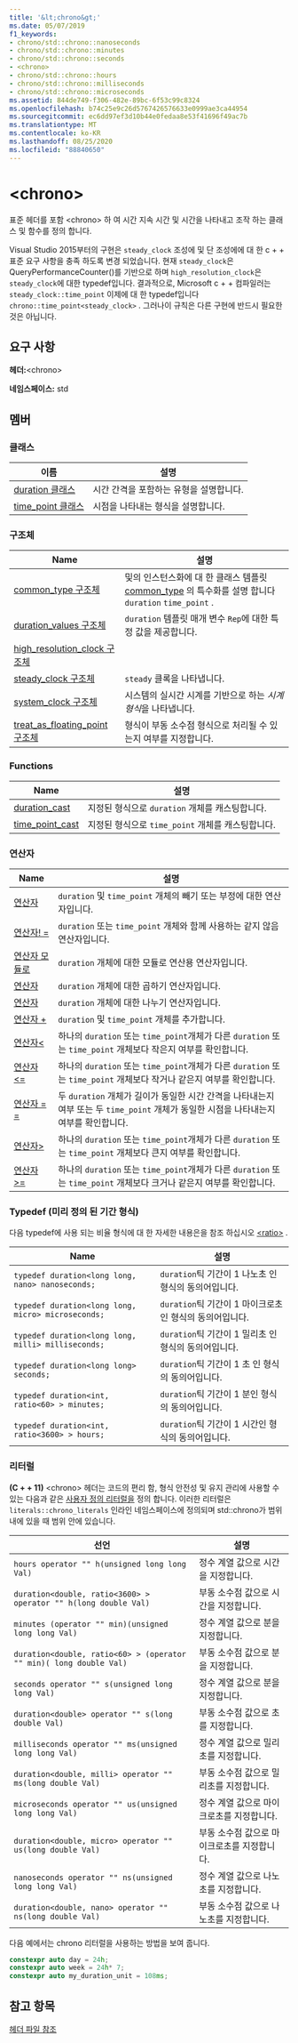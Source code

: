 ```yaml
---
title: '&lt;chrono&gt;'
ms.date: 05/07/2019
f1_keywords:
- chrono/std::chrono::nanoseconds
- chrono/std::chrono::minutes
- chrono/std::chrono::seconds
- <chrono>
- chrono/std::chrono::hours
- chrono/std::chrono::milliseconds
- chrono/std::chrono::microseconds
ms.assetid: 844de749-f306-482e-89bc-6f53c99c8324
ms.openlocfilehash: b74c25e9c26d5767426576633e0999ae3ca44954
ms.sourcegitcommit: ec6dd97ef3d10b44e0fedaa8e53f41696f49ac7b
ms.translationtype: MT
ms.contentlocale: ko-KR
ms.lasthandoff: 08/25/2020
ms.locfileid: "88840650"
---
```

# <a name="ltchronogt"></a>&lt;chrono&gt;

표준 헤더를 포함 \<chrono> 하 여 시간 지속 시간 및 시간을 나타내고 조작 하는 클래스 및 함수를 정의 합니다.

Visual Studio 2015부터의 구현은 `steady_clock` 조성에 및 단 조성에에 대 한 c + + 표준 요구 사항을 충족 하도록 변경 되었습니다. 현재 `steady_clock`은 QueryPerformanceCounter()를 기반으로 하며 `high_resolution_clock`은 `steady_clock`에 대한 typedef입니다. 결과적으로, Microsoft c + + 컴파일러는 `steady_clock::time_point` 이제에 대 한 typedef입니다 `chrono::time_point<steady_clock>` . 그러나이 규칙은 다른 구현에 반드시 필요한 것은 아닙니다.

## <a name="requirements"></a>요구 사항

**헤더:**\<chrono>

**네임스페이스:** std

## <a name="members"></a>멤버

### <a name="classes"></a>클래스

|이름|설명|
|-|-|
|[duration 클래스](../standard-library/duration-class.md)|시간 간격을 포함하는 유형을 설명합니다.|
|[time_point 클래스](../standard-library/time-point-class.md)|시점을 나타내는 형식을 설명합니다.|

### <a name="structs"></a>구조체

|Name|설명|
|-|-|
|[common_type 구조체](../standard-library/common-type-structure.md)|및의 인스턴스화에 대 한 클래스 템플릿 [common_type](../standard-library/common-type-class.md) 의 특수화를 설명 합니다 `duration` `time_point` .|
|[duration_values 구조체](../standard-library/duration-values-structure.md)|`duration` 템플릿 매개 변수 `Rep`에 대한 특정 값을 제공합니다.|
|[high_resolution_clock 구조체](../standard-library/high-resolution-clock-struct.md)||
|[steady_clock 구조체](../standard-library/steady-clock-struct.md)|`steady` 클록을 나타냅니다.|
|[system_clock 구조체](../standard-library/system-clock-structure.md)|시스템의 실시간 시계를 기반으로 하는 *시계 형식*을 나타냅니다.|
|[treat_as_floating_point 구조체](../standard-library/treat-as-floating-point-structure.md)|형식이 부동 소수점 형식으로 처리될 수 있는지 여부를 지정합니다.|

### <a name="functions"></a>Functions

|Name|설명|
|-|-|
|[duration_cast](../standard-library/chrono-functions.md#duration_cast)|지정된 형식으로 `duration` 개체를 캐스팅합니다.|
|[time_point_cast](../standard-library/chrono-functions.md#time_point_cast)|지정된 형식으로 `time_point` 개체를 캐스팅합니다.|

### <a name="operators"></a>연산자

|Name|설명|
|-|-|
|[연산자](../standard-library/chrono-operators.md#operator-)|`duration` 및 `time_point` 개체의 빼기 또는 부정에 대한 연산자입니다.|
|[연산자! =](../standard-library/chrono-operators.md#op_neq)|`duration` 또는 `time_point` 개체와 함께 사용하는 같지 않음 연산자입니다.|
|[연산자 모듈로](../standard-library/chrono-operators.md#op_modulo)|`duration` 개체에 대한 모듈로 연산용 연산자입니다.|
|[연산자](../standard-library/chrono-operators.md#op_star)|`duration` 개체에 대한 곱하기 연산자입니다.|
|[연산자](../standard-library/chrono-operators.md#op_div)|`duration` 개체에 대한 나누기 연산자입니다.|
|[연산자 +](../standard-library/chrono-operators.md#op_add)|`duration` 및 `time_point` 개체를 추가합니다.|
|[연산자&lt;](../standard-library/chrono-operators.md#op_lt)|하나의 `duration` 또는 `time_point`개체가 다른 `duration` 또는 `time_point` 개체보다 작은지 여부를 확인합니다.|
|[연산자&lt;=](../standard-library/chrono-operators.md#op_lt_eq)|하나의 `duration` 또는 `time_point`개체가 다른 `duration` 또는 `time_point` 개체보다 작거나 같은지 여부를 확인합니다.|
|[연산자 = =](../standard-library/chrono-operators.md#op_eq_eq)|두 `duration` 개체가 길이가 동일한 시간 간격을 나타내는지 여부 또는 두 `time_point` 개체가 동일한 시점을 나타내는지 여부를 확인합니다.|
|[연산자&gt;](../standard-library/chrono-operators.md#op_gt)|하나의 `duration` 또는 `time_point`개체가 다른 `duration` 또는 `time_point` 개체보다 큰지 여부를 확인합니다.|
|[연산자&gt;=](../standard-library/chrono-operators.md#op_gt_eq)|하나의 `duration` 또는 `time_point`개체가 다른 `duration` 또는 `time_point` 개체보다 크거나 같은지 여부를 확인합니다.|

### <a name="typedefs-predefined-duration-types"></a>Typedef (미리 정의 된 기간 형식)

다음 typedef에 사용 되는 비율 형식에 대 한 자세한 내용은을 참조 하십시오 [\<ratio>](../standard-library/ratio.md) .

|Name|설명|
|-|-|
|`typedef duration<long long, nano> nanoseconds;`|`duration`틱 기간이 1 나노초 인 형식의 동의어입니다.|
|`typedef duration<long long, micro> microseconds;`|`duration`틱 기간이 1 마이크로초 인 형식의 동의어입니다.|
|`typedef duration<long long, milli> milliseconds;`|`duration`틱 기간이 1 밀리초 인 형식의 동의어입니다.|
|`typedef duration<long long> seconds;`|`duration`틱 기간이 1 초 인 형식의 동의어입니다.|
|`typedef duration<int, ratio<60> > minutes;`|`duration`틱 기간이 1 분인 형식의 동의어입니다.|
|`typedef duration<int, ratio<3600> > hours;`|`duration`틱 기간이 1 시간인 형식의 동의어입니다.|

### <a name="literals"></a>리터럴

**(C + + 11)** \<chrono> 헤더는 코드의 편리 함, 형식 안전성 및 유지 관리에 사용할 수 있는 다음과 같은 [사용자 정의 리터럴을](../cpp/user-defined-literals-cpp.md) 정의 합니다. 이러한 리터럴은 `literals::chrono_literals` 인라인 네임스페이스에 정의되며 std::chrono가 범위 내에 있을 때 범위 안에 있습니다.

|선언|설명|
|-|-|
|`hours operator "" h(unsigned long long Val)`|정수 계열 값으로 시간을 지정합니다.|
|`duration<double, ratio<3600> > operator "" h(long double Val)`|부동 소수점 값으로 시간을 지정합니다.|
|`minutes (operator "" min)(unsigned long long Val)`|정수 계열 값으로 분을 지정합니다.|
|`duration<double, ratio<60> > (operator "" min)( long double Val)`|부동 소수점 값으로 분을 지정합니다.|
|`seconds operator "" s(unsigned long long Val)`|정수 계열 값으로 분을 지정합니다.|
|`duration<double> operator "" s(long double Val)`|부동 소수점 값으로 초를 지정합니다.|
|`milliseconds operator "" ms(unsigned long long Val)`|정수 계열 값으로 밀리초를 지정합니다.|
|`duration<double, milli> operator "" ms(long double Val)`|부동 소수점 값으로 밀리초를 지정합니다.|
|`microseconds operator "" us(unsigned long long Val)`|정수 계열 값으로 마이크로초를 지정합니다.|
|`duration<double, micro> operator "" us(long double Val)`|부동 소수점 값으로 마이크로초를 지정합니다.|
|`nanoseconds operator "" ns(unsigned long long Val)`|정수 계열 값으로 나노초를 지정합니다.|
|`duration<double, nano> operator "" ns(long double Val)`|부동 소수점 값으로 나노초를 지정합니다.|

다음 예에서는 chrono 리터럴을 사용하는 방법을 보여 줍니다.

```cpp
constexpr auto day = 24h;
constexpr auto week = 24h* 7;
constexpr auto my_duration_unit = 108ms;
```

## <a name="see-also"></a>참고 항목

[헤더 파일 참조](../standard-library/cpp-standard-library-header-files.md)
